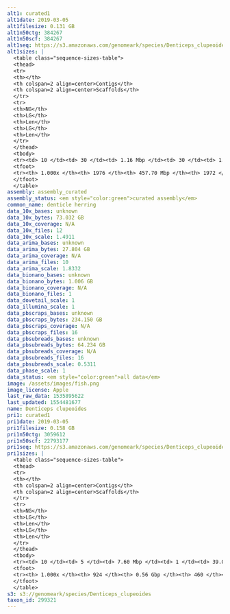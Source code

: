 ```yaml
---
alt1: curated1
alt1date: 2019-03-05
alt1filesize: 0.131 GB
alt1n50ctg: 384267
alt1n50scf: 384267
alt1seq: https://s3.amazonaws.com/genomeark/species/Denticeps_clupeoides/fDenClu1/assembly_curated/fDenClu1.alt.cur.20190305.fasta.gz
alt1sizes: |
  <table class="sequence-sizes-table">
  <thead>
  <tr>
  <th></th>
  <th colspan=2 align=center>Contigs</th>
  <th colspan=2 align=center>Scaffolds</th>
  </tr>
  <tr>
  <th>NG</th>
  <th>LG</th>
  <th>Len</th>
  <th>LG</th>
  <th>Len</th>
  </tr>
  </thead>
  <tbody>
  <tr><td> 10 </td><td> 30 </td><td> 1.16 Mbp </td><td> 30 </td><td> 1.16 Mbp </td></tr>  <tr><td> 20 </td><td> 79 </td><td> 0.80 Mbp </td><td> 79 </td><td> 0.80 Mbp </td></tr>  <tr><td> 30 </td><td> 146 </td><td> 0.61 Mbp </td><td> 146 </td><td> 0.61 Mbp </td></tr>  <tr><td> 40 </td><td> 229 </td><td> 0.50 Mbp </td><td> 229 </td><td> 0.50 Mbp </td></tr>  <tr style="background-color:#cccccc;"><td> 50 </td><td> 333 </td><td> 0.38 Mbp </td><td> 333 </td><td> 0.38 Mbp </td></tr>  <tr><td> 60 </td><td> 465 </td><td> 0.31 Mbp </td><td> 465 </td><td> 0.31 Mbp </td></tr>  <tr><td> 70 </td><td> 630 </td><td> 0.24 Mbp </td><td> 630 </td><td> 0.24 Mbp </td></tr>  <tr><td> 80 </td><td> 848 </td><td> 0.18 Mbp </td><td> 848 </td><td> 0.18 Mbp </td></tr>  <tr><td> 90 </td><td> 1159 </td><td> 0.12 Mbp </td><td> 1158 </td><td> 0.12 Mbp </td></tr>  <tr><td> 100 </td><td> 1975 </td><td> 164  bp </td><td> 1971 </td><td> 191  bp </td></tr>  </tbody>
  <tfoot>
  <tr><th> 1.000x </th><th> 1976 </th><th> 457.70 Mbp </th><th> 1972 </th><th> 457.70 Mbp </th></tr>
  </tfoot>
  </table>
assembly: assembly_curated
assembly_status: <em style="color:green">curated assembly</em>
common_name: denticle herring
data_10x_bases: unknown
data_10x_bytes: 73.032 GB
data_10x_coverage: N/A
data_10x_files: 12
data_10x_scale: 1.4911
data_arima_bases: unknown
data_arima_bytes: 27.804 GB
data_arima_coverage: N/A
data_arima_files: 10
data_arima_scale: 1.8332
data_bionano_bases: unknown
data_bionano_bytes: 1.006 GB
data_bionano_coverage: N/A
data_bionano_files: 1
data_dovetail_scale: 1
data_illumina_scale: 1
data_pbscraps_bases: unknown
data_pbscraps_bytes: 234.150 GB
data_pbscraps_coverage: N/A
data_pbscraps_files: 16
data_pbsubreads_bases: unknown
data_pbsubreads_bytes: 64.234 GB
data_pbsubreads_coverage: N/A
data_pbsubreads_files: 16
data_pbsubreads_scale: 0.5311
data_phase_scale: 1
data_status: <em style="color:green">all data</em>
image: /assets/images/fish.png
image_license: Apple
last_raw_data: 1535895622
last_updated: 1554481677
name: Denticeps clupeoides
pri1: curated1
pri1date: 2019-03-05
pri1filesize: 0.158 GB
pri1n50ctg: 3059612
pri1n50scf: 22793177
pri1seq: https://s3.amazonaws.com/genomeark/species/Denticeps_clupeoides/fDenClu1/assembly_curated/fDenClu1.pri.cur.20190305.fasta.gz
pri1sizes: |
  <table class="sequence-sizes-table">
  <thead>
  <tr>
  <th></th>
  <th colspan=2 align=center>Contigs</th>
  <th colspan=2 align=center>Scaffolds</th>
  </tr>
  <tr>
  <th>NG</th>
  <th>LG</th>
  <th>Len</th>
  <th>LG</th>
  <th>Len</th>
  </tr>
  </thead>
  <tbody>
  <tr><td> 10 </td><td> 5 </td><td> 7.60 Mbp </td><td> 1 </td><td> 39.02 Mbp </td></tr>  <tr><td> 20 </td><td> 14 </td><td> 6.22 Mbp </td><td> 2 </td><td> 36.91 Mbp </td></tr>  <tr><td> 30 </td><td> 24 </td><td> 4.99 Mbp </td><td> 4 </td><td> 34.21 Mbp </td></tr>  <tr><td> 40 </td><td> 36 </td><td> 3.91 Mbp </td><td> 6 </td><td> 25.34 Mbp </td></tr>  <tr style="background-color:#cccccc;"><td> 50 </td><td> 52 </td><td style="background-color:#88ff88;"> 3.06 Mbp </td><td> 8 </td><td style="background-color:#88ff88;"> 22.79 Mbp </td></tr>  <tr><td> 60 </td><td> 74 </td><td> 2.25 Mbp </td><td> 11 </td><td> 22.54 Mbp </td></tr>  <tr><td> 70 </td><td> 105 </td><td> 1.57 Mbp </td><td> 14 </td><td> 21.43 Mbp </td></tr>  <tr><td> 80 </td><td> 150 </td><td> 0.94 Mbp </td><td> 16 </td><td> 20.35 Mbp </td></tr>  <tr><td> 90 </td><td> 261 </td><td> 0.25 Mbp </td><td> 19 </td><td> 19.30 Mbp </td></tr>  <tr><td> 100 </td><td> 923 </td><td> 193  bp </td><td> 459 </td><td> 8.88 Kbp </td></tr>  </tbody>
  <tfoot>
  <tr><th> 1.000x </th><th> 924 </th><th> 0.56 Gbp </th><th> 460 </th><th> 0.57 Gbp </th></tr>
  </tfoot>
  </table>
s3: s3://genomeark/species/Denticeps_clupeoides
taxon_id: 299321
---
```

